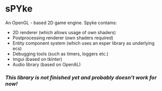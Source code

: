 # sPYke
An OpenGL - based 2D game engine. Spyke contains:
* 2D renderer (which allows usage of own shaders)
* Postprocessing renderer (own shaders required)
* Entity component system (which uses an esper library as underlying ecs)
* Debugging tools (such as timers, loggers etc.)
* Imgui (based on tkinter)
* Audio library (based on OpenAL)

### _This library is not finished yet and probably doesn't work for now!_
